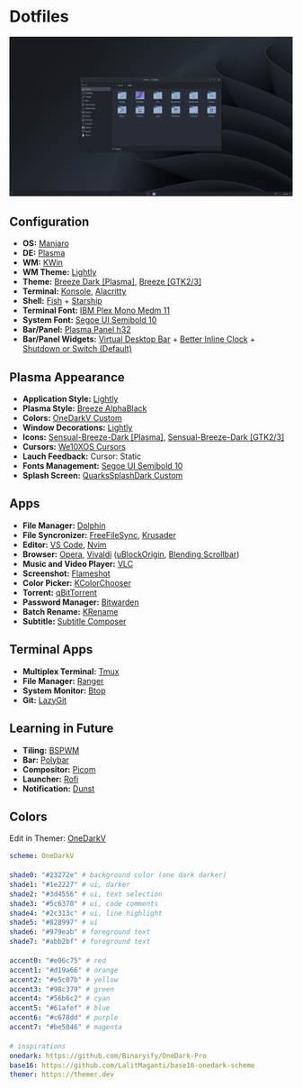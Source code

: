 # Dotfiles

![Destkop](img/screenshots/desktop.png)

## Configuration
- **OS:** [Manjaro](https://manjaro.org/downloads/official/kde)
- **DE:** [Plasma](https://kde.org/pt-br/plasma-desktop)
- **WM:** [KWin](https://userbase.kde.org/KWin)
- **WM Theme:** [Lightly](https://github.com/Luwx/Lightly)
- **Theme:** [Breeze Dark [Plasma]](https://archlinux.org/packages/extra/x86_64/breeze), [Breeze [GTK2/3]](https://archlinux.org/packages/extra/any/breeze-gtk)
- **Terminal:** [Konsole](https://konsole.kde.org), [Alacritty](https://github.com/alacritty/alacritty)
- **Shell:** [Fish](https://fishshell.com) + [Starship](https://starship.rs)
- **Terminal Font:** [IBM Plex Mono Medm 11](https://github.com/IBM/plex)
- **System Font:** [Segoe UI Semibold 10](https://docs.microsoft.com/pt-br/typography/font-list/segoe-ui)
- **Bar/Panel:** [Plasma Panel h32](https://userbase.kde.org/Plasma/Panels)
- **Bar/Panel Widgets:** [Virtual Desktop Bar](https://github.com/wsdfhjxc/virtual-desktop-bar) + [Better Inline Clock](https://store.kde.org/p/1245902) + [Shutdown or Switch (Default)](https://store.kde.org/p/1288430)

## Plasma Appearance
- **Application Style:** [Lightly](https://github.com/Luwx/Lightly)
- **Plasma Style:** [Breeze AlphaBlack](https://store.kde.org/p/1084931)
- **Colors:** [OneDarkV Custom](config/kde/kde.colors)
- **Window Decorations:** [Lightly](https://github.com/Luwx/Lightly)
- **Icons:** [Sensual-Breeze-Dark [Plasma]](https://store.kde.org/p/1373825), [Sensual-Breeze-Dark [GTK2/3]](https://www.gnome-look.org/p/1373825)
- **Cursors:** [We10XOS Cursors](https://store.kde.org/p/1381208)
- **Lauch Feedback:** Cursor: Static
- **Fonts Management:** [Segoe UI Semibold 10](https://docs.microsoft.com/pt-br/typography/font-list/segoe-ui)
- **Splash Screen:** [QuarksSplashDark Custom](config/kde/quarks-splash-darker)

## Apps
- **File Manager:** [Dolphin](https://apps.kde.org/dolphin)
- **File Syncronizer:** [FreeFileSync](https://freefilesync.org), [Krusader](https://krusader.org)
- **Editor:** [VS Code](https://code.visualstudio.com), [Nvim](https://neovim.io)
- **Browser:** [Opera](https://www.opera.com), [Vivaldi](https://vivaldi.com/pt-br) ([uBlockOrigin](https://chrome.google.com/webstore/detail/ublock-origin/cjpalhdlnbpafiamejdnhcphjbkeiagm), [Blending Scrollbar](https://chrome.google.com/webstore/detail/blending-scrollbar/ajjnokaolfbjimgelmdmdlijoclmjnag))
- **Music and Video Player:** [VLC](https://www.videolan.org/vlc)
- **Screenshot:** [Flameshot](https://flameshot.org)
- **Color Picker:** [KColorChooser](https://apps.kde.org/kcolorchooser)
- **Torrent:** [qBitTorrent](https://www.qbittorrent.org)
- **Password Manager:** [Bitwarden](https://bitwarden.com)
- **Batch Rename:** [KRename](https://apps.kde.org/krename)
- **Subtitle:** [Subtitle Composer](https://subtitlecomposer.kde.org)

## Terminal Apps
- **Multiplex Terminal:** [Tmux](https://github.com/tmux/tmux)
- **File Manager:** [Ranger](https://github.com/ranger/ranger)
- **System Monitor:** [Btop](https://github.com/aristocratos/btop)
- **Git:** [LazyGit](https://github.com/jesseduffield/lazygit)

## Learning in Future
- **Tiling:** [BSPWM](https://github.com/baskerville/bspwm)
- **Bar:** [Polybar](https://github.com/polybar/polybar)
- **Compositor:** [Picom](https://github.com/yshui/picom)
- **Launcher:** [Rofi](https://github.com/davatorium/rofi)
- **Notification:** [Dunst](https://github.com/dunst-project/dunst)


## Colors
Edit in Themer: [OneDarkV](https://themer.dev/?colors.dark.accent0=%23e06c75&colors.dark.accent1=%23d19a66&colors.dark.accent2=%23e5c07b&colors.dark.accent3=%2398c379&colors.dark.accent4=%2356b6c2&colors.dark.accent5=%2361afef&colors.dark.accent6=%23c678dd&colors.dark.accent7=%23be5046&colors.dark.shade0=%23282c34&colors.dark.shade1=%231e2227&colors.dark.shade2=%233d4556&colors.dark.shade3=%235c6370&colors.dark.shade4=%232c313c&colors.dark.shade5=%23828997&colors.dark.shade6=%23979eab&colors.dark.shade7=%23abb2bf&colors.light.accent0=%23e45649&colors.light.accent1=%23986801&colors.light.accent2=%23c18401&colors.light.accent3=%2350a14f&colors.light.accent4=%230184bc&colors.light.accent5=%234078f2&colors.light.accent6=%23a626a4&colors.light.accent7=%23ca1243&colors.light.shade0=%23fafafa&colors.light.shade1=%23CDCED1&colors.light.shade2=%23a0a1a7&colors.light.shade3=%239d9d9f&colors.light.shade4=%2383858B&colors.light.shade5=%23696c77&colors.light.shade6=%2351535D&colors.light.shade7=%23383a42&activeColorSet=dark&calculateIntermediaryShades.dark=false&calculateIntermediaryShades.light=false)

```yml
scheme: OneDarkV

shade0: "#23272e" # background color (one dark darker)
shade1: "#1e2227" # ui, darker
shade2: "#3d4556" # ui, text selection
shade3: "#5c6370" # ui, code comments
shade4: "#2c313c" # ui, line highlight
shade5: "#828997" # ui
shade6: "#979eab" # foreground text
shade7: "#abb2bf" # foreground text

accent0: "#e06c75" # red
accent1: "#d19a66" # orange
accent2: "#e5c07b" # yellow
accent3: "#98c379" # green
accent4: "#56b6c2" # cyan
accent5: "#61afef" # blue
accent6: "#c678dd" # purple
accent7: "#be5046" # magenta

# inspirations
onedark: https://github.com/Binaryify/OneDark-Pro
base16: https://github.com/LalitMaganti/base16-onedark-scheme
themer: https://themer.dev
```
